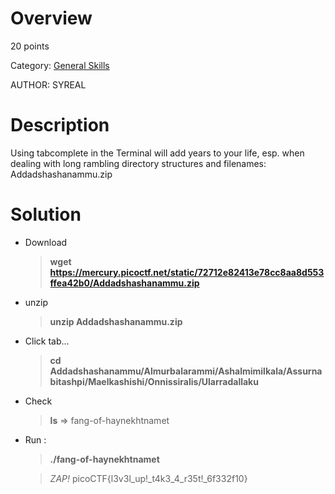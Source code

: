 # Overview 
20 points

Category: [General Skills]()

AUTHOR: SYREAL

# Description
Using tabcomplete in the Terminal will add years to your life, esp. when dealing with long rambling directory structures and filenames: Addadshashanammu.zip

# Solution
- Download
  > **wget https://mercury.picoctf.net/static/72712e82413e78cc8aa8d553ffea42b0/Addadshashanammu.zip**
- unzip 
  >**unzip Addadshashanammu.zip**
- Click tab...
  > **cd Addadshashanammu/Almurbalarammi/Ashalmimilkala/Assurnabitashpi/Maelkashishi/Onnissiralis/Ularradallaku**
- Check 
  > **ls** 
    => fang-of-haynekhtnamet
- Run :
  > **./fang-of-haynekhtnamet** 

  >*ZAP!* picoCTF{l3v3l_up!_t4k3_4_r35t!_6f332f10}
